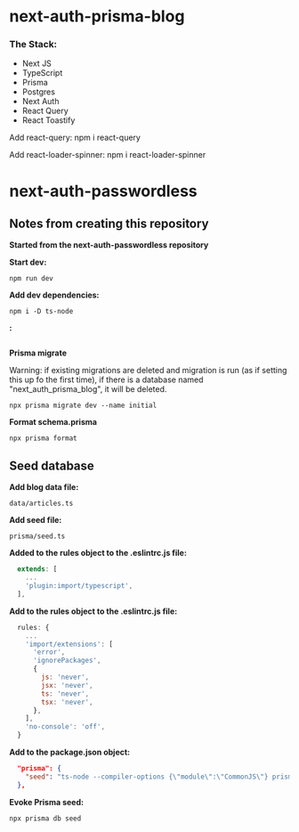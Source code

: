# next-auth-prisma-blog

### The Stack:

- Next JS
- TypeScript
- Prisma
- Postgres
- Next Auth
- React Query
- React Toastify

Add react-query:
npm i react-query

Add react-loader-spinner:
npm i react-loader-spinner

# next-auth-passwordless

## Notes from creating this repository

**Started from the next-auth-passwordless repository**

**Start dev:**

```
npm run dev
```

**Add dev dependencies:**

```
npm i -D ts-node
```

**:**

```

```

**Prisma migrate**

Warning: if existing migrations are deleted and migration is run (as if setting this up fo the first time), if there is a database named "next_auth_prisma_blog", it will be deleted.

```
npx prisma migrate dev --name initial
```

**Format schema.prisma**

```
npx prisma format
```

## Seed database

**Add blog data file:**

```
data/articles.ts
```

**Add seed file:**

```
prisma/seed.ts
```

**Added to the rules object to the .eslintrc.js file:**

```js
  extends: [
    ...
    'plugin:import/typescript',
  ],
```

**Add to the rules object to the .eslintrc.js file:**

```js
  rules: {
    ...
    'import/extensions': [
      'error',
      'ignorePackages',
      {
        js: 'never',
        jsx: 'never',
        ts: 'never',
        tsx: 'never',
      },
    ],
    'no-console': 'off',
  }
```

**Add to the package.json object:**

```json
  "prisma": {
    "seed": "ts-node --compiler-options {\"module\":\"CommonJS\"} prisma/seed.ts"
  },
```

**Evoke Prisma seed:**

```
npx prisma db seed
```

